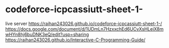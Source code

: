 # codeforce-icpcassiutt-sheet-1-
live server  https://raihan243026.github.io/codeforce-icpcassiutt-sheet-1-/
https://docs.google.com/document/d/1UDmLn7HzxxchEd6UCvXsHLeiX8mwHYn8hj6buDNK3eQ/edit?usp=sharing
https://raihan243026.github.io/Interactive-C-Programming-Guide/
